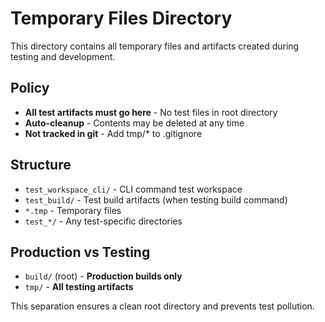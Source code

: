 # Temporary Files Directory

This directory contains all temporary files and artifacts created during testing and development.

## Policy

- **All test artifacts must go here** - No test files in root directory
- **Auto-cleanup** - Contents may be deleted at any time
- **Not tracked in git** - Add tmp/* to .gitignore

## Structure

- `test_workspace_cli/` - CLI command test workspace
- `test_build/` - Test build artifacts (when testing build command)
- `*.tmp` - Temporary files
- `test_*/` - Any test-specific directories

## Production vs Testing

- `build/` (root) - **Production builds only**
- `tmp/` - **All testing artifacts**

This separation ensures a clean root directory and prevents test pollution.
